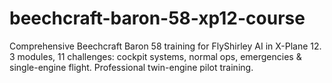 # beechcraft-baron-58-xp12-course
Comprehensive Beechcraft Baron 58 training for FlyShirley AI in X-Plane 12. 3 modules, 11 challenges: cockpit systems, normal ops, emergencies &amp; single-engine flight. Professional twin-engine pilot training.

